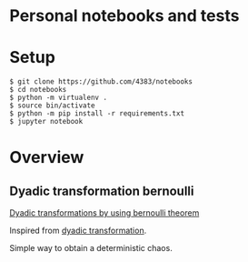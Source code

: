 # Personal notebooks and tests

# Setup

```
$ git clone https://github.com/4383/notebooks
$ cd notebooks
$ python -m virtualenv .
$ source bin/activate
$ python -m pip install -r requirements.txt
$ jupyter notebook
```

# Overview
## Dyadic transformation bernoulli
[Dyadic transformations by using bernoulli theorem](dyadic_transformations-bernoulli.ipynb)

Inspired from [dyadic transformation](https://en.wikipedia.org/wiki/Dyadic_transformation).

Simple way to obtain a deterministic chaos.
